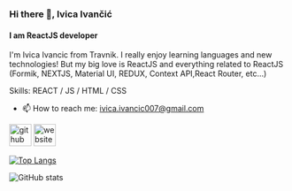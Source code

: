 ### Hi there 👋, Ivica Ivančić
#### I am ReactJS developer 
I'm Ivica Ivancic from Travnik. I really enjoy learning languages and new technologies! 
But my big love is ReactJS and everything related to ReactJS (Formik, NEXTJS, Material UI, REDUX, Context API,React Router, etc...)

Skills: REACT / JS / HTML / CSS

- 📫 How to reach me: ivica.ivancic007@gmail.com 


[<img src='https://cdn.jsdelivr.net/npm/simple-icons@3.0.1/icons/github.svg' alt='github' height='40'>](https://github.com/mrIvancicIvica)  [<img src='https://cdn.jsdelivr.net/npm/simple-icons@3.0.1/icons/icloud.svg' alt='website' height='40'>](https://mrivicaivancicportofolio.netlify.app/)  

[![Top Langs](https://github-readme-stats.vercel.app/api/top-langs/?username=mrIvancicIvica)](https://github.com/anuraghazra/github-readme-stats)

![GitHub stats](https://github-readme-stats.vercel.app/api?username=mrIvancicIvica&show_icons=true)  

